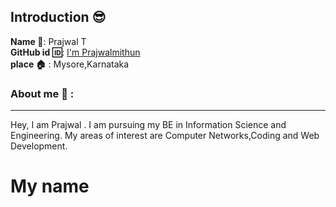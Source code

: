 ## Introduction :sunglasses:
**Name :name_badge:**:    Prajwal T
<br>
**GitHub id :id:**: [I'm Prajwalmithun ](https://github.com/Prajwalmithun)
<br>
**place :house:** : Mysore,Karnataka
### About me :boy: :
---
Hey, I am Prajwal . I am pursuing my BE in Information Science and Engineering.
My areas of interest are Computer Networks,Coding and Web Development.
# My name
